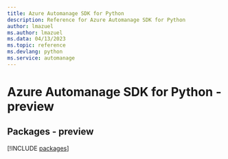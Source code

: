 ```yaml
---
title: Azure Automanage SDK for Python
description: Reference for Azure Automanage SDK for Python
author: lmazuel
ms.author: lmazuel
ms.data: 04/13/2023
ms.topic: reference
ms.devlang: python
ms.service: automanage
---
```

# Azure Automanage SDK for Python - preview
## Packages - preview
[!INCLUDE [packages](automanage-index.md)]